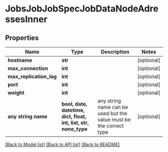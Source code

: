 # JobsJobJobSpecJobDataNodeAdressesInner


## Properties
Name | Type | Description | Notes
------------ | ------------- | ------------- | -------------
**hostname** | **str** |  | [optional] 
**max_connection** | **int** |  | [optional] 
**max_replication_lag** | **int** |  | [optional] 
**port** | **int** |  | [optional] 
**weight** | **int** |  | [optional] 
**any string name** | **bool, date, datetime, dict, float, int, list, str, none_type** | any string name can be used but the value must be the correct type | [optional]

[[Back to Model list]](../README.md#documentation-for-models) [[Back to API list]](../README.md#documentation-for-api-endpoints) [[Back to README]](../README.md)


